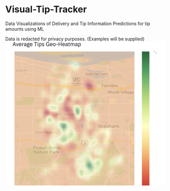 # Visual-Tip-Tracker
Data Visualizations of Delivery and Tip Information
Predictions for tip amounts using ML

Data is redacted for privacy purposes.
(Examples will be supplied)
![Heatmaps Example](screenshot.png)
